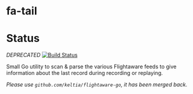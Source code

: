 # fa-tail

# Status

*DEPRECATED*
[![Build Status](https://secure.travis-ci.org/keltia/fa-tail.png)](http://travis-ci.org/keltia/fa-tail)

Small Go utility to scan & parse the various Flightaware feeds to give
information about the last record during recording or replaying.

*Please use `github.com/keltia/flightaware-go`, it has been merged back.*
